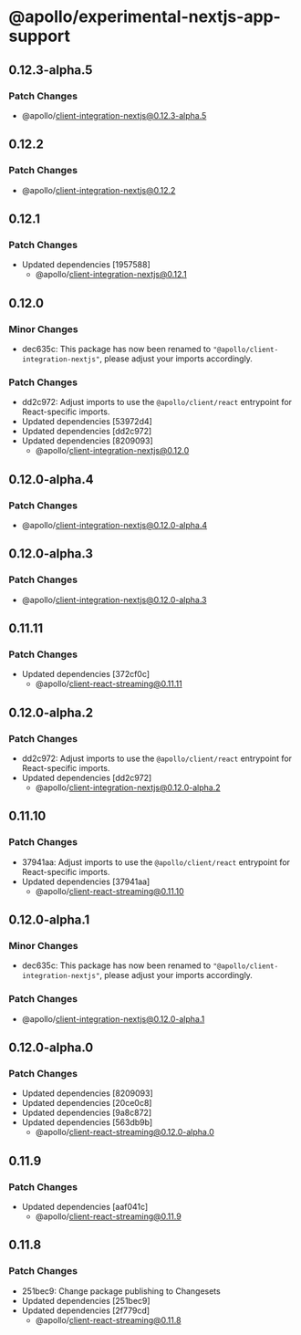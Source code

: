 # @apollo/experimental-nextjs-app-support

## 0.12.3-alpha.5

### Patch Changes

- @apollo/client-integration-nextjs@0.12.3-alpha.5

## 0.12.2

### Patch Changes

- @apollo/client-integration-nextjs@0.12.2

## 0.12.1

### Patch Changes

- Updated dependencies [1957588]
  - @apollo/client-integration-nextjs@0.12.1

## 0.12.0

### Minor Changes

- dec635c: This package has now been renamed to `"@apollo/client-integration-nextjs"`, please adjust your imports accordingly.

### Patch Changes

- dd2c972: Adjust imports to use the `@apollo/client/react` entrypoint for React-specific imports.
- Updated dependencies [53972d4]
- Updated dependencies [dd2c972]
- Updated dependencies [8209093]
  - @apollo/client-integration-nextjs@0.12.0

## 0.12.0-alpha.4

### Patch Changes

- @apollo/client-integration-nextjs@0.12.0-alpha.4

## 0.12.0-alpha.3

### Patch Changes

- @apollo/client-integration-nextjs@0.12.0-alpha.3

## 0.11.11

### Patch Changes

- Updated dependencies [372cf0c]
  - @apollo/client-react-streaming@0.11.11

## 0.12.0-alpha.2

### Patch Changes

- dd2c972: Adjust imports to use the `@apollo/client/react` entrypoint for React-specific imports.
- Updated dependencies [dd2c972]
  - @apollo/client-integration-nextjs@0.12.0-alpha.2

## 0.11.10

### Patch Changes

- 37941aa: Adjust imports to use the `@apollo/client/react` entrypoint for React-specific imports.
- Updated dependencies [37941aa]
  - @apollo/client-react-streaming@0.11.10

## 0.12.0-alpha.1

### Minor Changes

- dec635c: This package has now been renamed to `"@apollo/client-integration-nextjs"`, please adjust your imports accordingly.

### Patch Changes

- @apollo/client-integration-nextjs@0.12.0-alpha.1

## 0.12.0-alpha.0

### Patch Changes

- Updated dependencies [8209093]
- Updated dependencies [20ce0c8]
- Updated dependencies [9a8c872]
- Updated dependencies [563db9b]
  - @apollo/client-react-streaming@0.12.0-alpha.0

## 0.11.9

### Patch Changes

- Updated dependencies [aaf041c]
  - @apollo/client-react-streaming@0.11.9

## 0.11.8

### Patch Changes

- 251bec9: Change package publishing to Changesets
- Updated dependencies [251bec9]
- Updated dependencies [2f779cd]
  - @apollo/client-react-streaming@0.11.8
